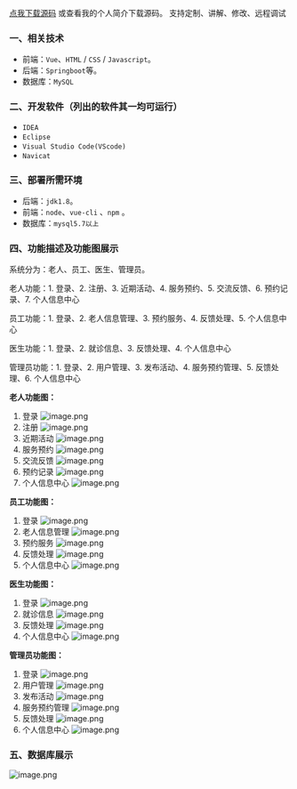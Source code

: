 [点我下载源码](https://www.oneprosol.com/detail/8c41799698f44cc39235ddf9ff8bdd95) 
或查看我的个人简介下载源码。
支持定制、讲解、修改、远程调试

### 一、相关技术

- 前端：`Vue`、`HTML` / `CSS` / `Javascript`。
- 后端：`Springboot`等。
- 数据库：`MySQL`

### 二、开发软件（列出的软件其一均可运行）

- `IDEA`
- `Eclipse`
- `Visual Studio Code(VScode)`
- `Navicat`

### 三、部署所需环境

- 后端：`jdk1.8`。
- 前端：`node`、`vue-cli` 、`npm`  。
- 数据库：`mysql5.7以上`

### 四、功能描述及功能图展示

系统分为：老人、员工、医生、管理员。

老人功能：1. 登录、2. 注册、3. 近期活动、4. 服务预约、5. 交流反馈、6. 预约记录、7. 个人信息中心

员工功能：1. 登录、2. 老人信息管理、3. 预约服务、4. 反馈处理、5. 个人信息中心

医生功能：1. 登录、2. 就诊信息、3. 反馈处理、4. 个人信息中心

管理员功能：1. 登录、2. 用户管理、3. 发布活动、4. 服务预约管理、5. 反馈处理、6. 个人信息中心

**老人功能图：**

1. 登录
   ![image.png](https://pic.picprosol.com/user_upload/1ca4a16527164fbdbe5588f4023765f3/2024-12-06%2020:24:34_image.png)
2. 注册
   ![image.png](https://pic.picprosol.com/user_upload/1ca4a16527164fbdbe5588f4023765f3/2024-12-06%2020:24:37_image.png)
3. 近期活动
   ![image.png](https://pic.picprosol.com/user_upload/1ca4a16527164fbdbe5588f4023765f3/2024-12-06%2020:24:49_image.png)
4. 服务预约
   ![image.png](https://pic.picprosol.com/user_upload/1ca4a16527164fbdbe5588f4023765f3/2024-12-06%2020:25:09_image.png)
5. 交流反馈
   ![image.png](https://pic.picprosol.com/user_upload/1ca4a16527164fbdbe5588f4023765f3/2024-12-06%2020:25:14_image.png)
6. 预约记录
   ![image.png](https://pic.picprosol.com/user_upload/1ca4a16527164fbdbe5588f4023765f3/2024-12-06%2020:25:19_image.png)
7. 个人信息中心
   ![image.png](https://pic.picprosol.com/user_upload/1ca4a16527164fbdbe5588f4023765f3/2024-12-06%2020:25:53_image.png)

**员工功能图：**

1. 登录
   ![image.png](https://pic.picprosol.com/user_upload/1ca4a16527164fbdbe5588f4023765f3/2024-12-06%2020:24:34_image.png)
2. 老人信息管理
   ![image.png](https://pic.picprosol.com/user_upload/1ca4a16527164fbdbe5588f4023765f3/2024-12-06%2020:26:02_image.png)
3. 预约服务
   ![image.png](https://pic.picprosol.com/user_upload/1ca4a16527164fbdbe5588f4023765f3/2024-12-06%2020:26:09_image.png)
4. 反馈处理
   ![image.png](https://pic.picprosol.com/user_upload/1ca4a16527164fbdbe5588f4023765f3/2024-12-06%2020:26:13_image.png)
5. 个人信息中心
   ![image.png](https://pic.picprosol.com/user_upload/1ca4a16527164fbdbe5588f4023765f3/2024-12-06%2020:26:19_image.png)

**医生功能图：**

1. 登录
   ![image.png](https://pic.picprosol.com/user_upload/1ca4a16527164fbdbe5588f4023765f3/2024-12-06%2020:24:34_image.png)
2. 就诊信息
   ![image.png](https://pic.picprosol.com/user_upload/1ca4a16527164fbdbe5588f4023765f3/2024-12-06%2020:26:30_image.png)
3. 反馈处理
   ![image.png](https://pic.picprosol.com/user_upload/1ca4a16527164fbdbe5588f4023765f3/2024-12-06%2020:26:35_image.png)
4. 个人信息中心
   ![image.png](https://pic.picprosol.com/user_upload/1ca4a16527164fbdbe5588f4023765f3/2024-12-06%2020:26:40_image.png)

**管理员功能图：**

1. 登录
   ![image.png](https://pic.picprosol.com/user_upload/1ca4a16527164fbdbe5588f4023765f3/2024-12-06%2020:24:34_image.png)
2. 用户管理
   ![image.png](https://pic.picprosol.com/user_upload/1ca4a16527164fbdbe5588f4023765f3/2024-12-06%2020:26:49_image.png)
3. 发布活动
   ![image.png](https://pic.picprosol.com/user_upload/1ca4a16527164fbdbe5588f4023765f3/2024-12-06%2020:26:54_image.png)
4. 服务预约管理
   ![image.png](https://pic.picprosol.com/user_upload/1ca4a16527164fbdbe5588f4023765f3/2024-12-06%2020:27:00_image.png)
5. 反馈处理
   ![image.png](https://pic.picprosol.com/user_upload/1ca4a16527164fbdbe5588f4023765f3/2024-12-06%2020:27:06_image.png)
6. 个人信息中心
   ![image.png](https://pic.picprosol.com/user_upload/1ca4a16527164fbdbe5588f4023765f3/2024-12-06%2020:27:30_image.png)

### 五、数据库展示

![image.png](https://pic.picprosol.com/user_upload/1ca4a16527164fbdbe5588f4023765f3/2024-12-06%2020:28:04_image.png)



